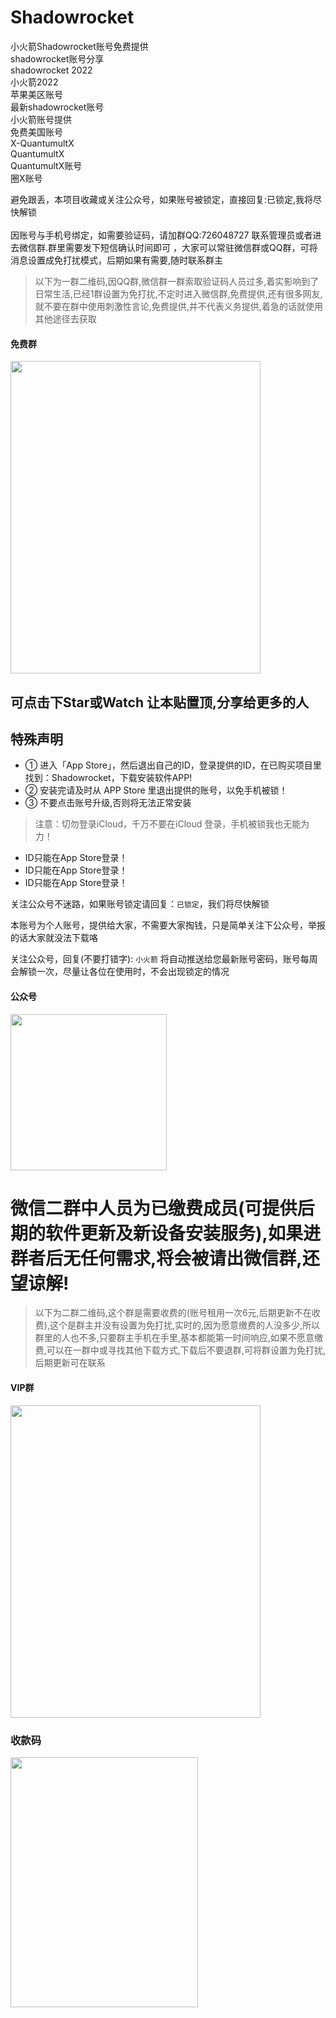 # Shadowrocket

小火箭Shadowrocket账号免费提供 </br>
shadowrocket账号分享</br> 
shadowrocket 2022 </br>
小火箭2022 </br>
苹果美区账号 </br>
最新shadowrocket账号 </br>
小火箭账号提供</br>
免费美国账号</br>
X-QuantumultX</br>
QuantumultX</br>
QuantumultX账号</br>
圈X账号</br>

避免跟丢，本项目收藏或关注公众号，如果账号被锁定，直接回复:已锁定,我将尽快解锁</br></br>
因账号与手机号绑定，如需要验证码，请加群QQ:726048727 联系管理员或者进去微信群.群里需要发下短信确认时间即可 ，大家可以常驻微信群或QQ群，可将消息设置成免打扰模式，后期如果有需要,随时联系群主

> 以下为一群二维码,因QQ群,微信群一群索取验证码人员过多,着实影响到了日常生活,已经1群设置为免打扰,不定时进入微信群,免费提供,还有很多网友,就不要在群中使用刺激性言论,免费提供,并不代表义务提供,着急的话就使用其他途径去获取

#### 免费群

<img src="https://user-images.githubusercontent.com/10216673/168589307-82487ce5-b39d-425c-81d9-a50ec2722a52.png" width=400 height=500></img>



## 可点击下Star或Watch 让本贴置顶,分享给更多的人


## 特殊声明

- ① 进入「App Store」，然后退出自己的ID，登录提供的ID，在已购买项目里找到：Shadowrocket，下载安装软件APP!
- ② 安装完请及时从 APP Store 里退出提供的账号，以免手机被锁！
- ③ 不要点击账号升级,否则将无法正常安装


> 注意：切勿登录iCloud，千万不要在iCloud 登录，手机被锁我也无能为力！

* ID只能在App Store登录！
* ID只能在App Store登录！
* ID只能在App Store登录！


关注公众号不迷路，如果账号锁定请回复：`已锁定`，我们将尽快解锁

本账号为个人账号，提供给大家，不需要大家掏钱，只是简单关注下公众号，举报的话大家就没法下载咯

关注公众号，回复(不要打错字):   `小火箭`  将自动推送给您最新账号密码，账号每周会解锁一次，尽量让各位在使用时，不会出现锁定的情况

#### 公众号

<img src="https://user-images.githubusercontent.com/10216673/160290184-10b0a57a-c27d-4024-98f5-785bfe0c7b8f.jpg" width=250 height=250></img>




# 微信二群中人员为已缴费成员(可提供后期的软件更新及新设备安装服务),如果进群者后无任何需求,将会被请出微信群,还望谅解!


> 以下为二群二维码,这个群是需要收费的(账号租用一次6元,后期更新不在收费),这个是群主并没有设置为免打扰,实时的,因为愿意缴费的人没多少,所以群里的人也不多,只要群主手机在手里,基本都能第一时间响应,如果不愿意缴费,可以在一群中或寻找其他下载方式,下载后不要退群,可将群设置为免打扰,后期更新可在联系



#### VIP群
<img src="https://user-images.githubusercontent.com/10216673/173594304-9b9cd794-c458-4576-9963-1f149c255fb2.png" width=400 height=500></img>


### 收款码

<img src="https://user-images.githubusercontent.com/10216673/173594546-df791ea5-dec6-426b-8bd7-4c19b6ea5362.png" width=300 height=400></img>

